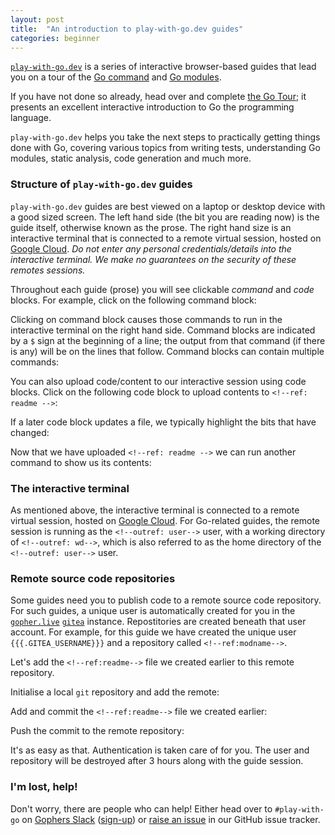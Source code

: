 ```yaml
---
layout: post
title:  "An introduction to play-with-go.dev guides"
categories: beginner
---
```


[`play-with-go.dev`](https://play-with-go.dev/) is a series of interactive browser-based guides that lead you on a tour
of the [Go command](https://golang.org/cmd/go/) and [Go modules](https://golang.org/ref/mod).

If you have not done so already, head over and complete [the Go Tour](https://tour.golang.org); it presents an excellent
interactive introduction to Go the programming language.

`play-with-go.dev` helps you take the next steps to practically getting things done with Go, covering various topics
from writing tests, understanding Go modules, static analysis, code generation and much more.

### Structure of `play-with-go.dev` guides

`play-with-go.dev` guides are best viewed on a laptop or desktop device with a good sized screen. The left hand side
(the bit you are reading now) is the guide itself, otherwise known as the prose. The right hand size is an interactive
terminal that is connected to a remote virtual session, hosted on [Google Cloud](https://cloud.google.com/). _Do not
enter any personal credentials/details into the interactive terminal. We make no guarantees on the security of these
remotes sessions._

Throughout each guide (prose) you will see clickable _command_ and _code_ blocks. For example, click on the following
command block:

<!--step: echo_hello -->

Clicking on command block causes those commands to run in the interactive terminal on the right hand side. Command
blocks are indicated by a `$` sign at the beginning of a line; the output from that command (if there is any) will be on
the lines that follow. Command blocks can contain multiple commands:

<!--step: multiple_commands -->

You can also upload code/content to our interactive session using code blocks. Click on the following code block to
upload contents to `<!--ref: readme -->`:

<!--step: upload_readme -->

If a later code block updates a file, we typically highlight the bits that have changed:

<!--step: upload_readme_again -->

Now that we have uploaded `<!--ref: readme -->` we can run another command to show us its contents:

<!--step: cat_readme -->

### The interactive terminal

As mentioned above, the interactive terminal is connected to a remote virtual session, hosted on [Google
Cloud](https://cloud.google.com/). For Go-related guides, the remote session is running as the `<!--outref: user-->`
user, with a working directory of `<!--outref: wd-->`, which is also referred to as the home directory of the
`<!--outref: user-->` user.

### Remote source code repositories

Some guides need you to publish code to a remote source code repository. For such guides, a unique user is automatically
created for you in the [`gopher.live`](https://gopher.live) [`gitea`](https://gitea.io) instance. Repostitories are
created beneath that user account. For example, for this guide we have created the unique user `{{{.GITEA_USERNAME}}}`
and a repository called `<!--ref:modname-->`.

Let's add the `<!--ref:readme-->` file we created earlier to this remote repository.

Initialise a local `git` repository and add the remote:

<!--step: gitinit-->

Add and commit the `<!--ref:readme-->` file we created earlier:

<!--step: gitadd-->

Push the commit to the remote repository:

<!--step: gitpush-->

It's as easy as that. Authentication is taken care of for you. The user and repository will be destroyed after 3 hours
along with the guide session.


### I'm lost, help!

Don't worry, there are people who can help! Either head over to `#play-with-go` on [Gophers
Slack](https://gophers.slack.com/) ([sign-up](https://invite.slack.golangbridge.org/)) or [raise an
issue](https://github.com/play-with-go/play-with-go/issues/new?title=help:&labels=question) in our GitHub issue tracker.

